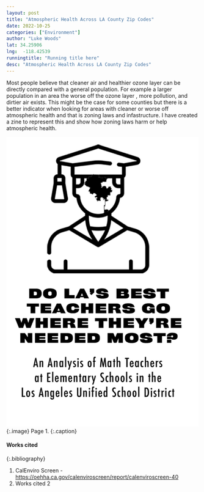 ```yaml
---
layout: post
title: "Atmospheric Health Across LA County Zip Codes"
date: 2022-10-25
categories: ["Environment"]
author: "Luke Woods"
lat: 34.25906
lng:  -118.42539
runningtitle: "Running title here"
desc: "Atmospheric Health Across LA County Zip Codes"
---
```


Most people believe that cleaner air and healthier ozone layer can be directly compared with a general population. For example a larger population in an area the worse off the ozone layer , more pollution, and dirtier air exists. This might be the case for some counties but there is a better indicator when looking for areas with cleaner or worse off atmospheric health and that is zoning laws and infastructure. I have created a zine to represent this and show how zoning laws harm or help atmospheric health. 


![Zine1](images/Brown1.png)
   {:.image}
Page 1.
   {:.caption}
 


#### Works cited

{:.bibliography}
1. CalEnviro Screen - https://oehha.ca.gov/calenviroscreen/report/calenviroscreen-40
2. Works cited 2
